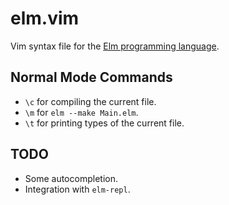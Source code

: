 # elm.vim

Vim syntax file for the [Elm programming language](http://elm-lang.org/).

## Normal Mode Commands

* `\c` for compiling the current file.
* `\m` for `elm --make Main.elm`.
* `\t` for printing types of the current file.

## TODO

* Some autocompletion.
* Integration with `elm-repl`.
